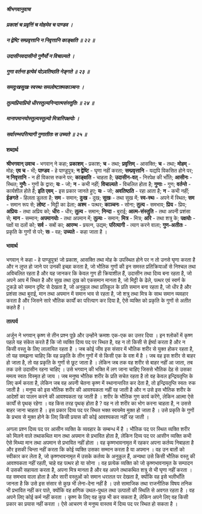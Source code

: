 ##### श्रीभगवानुवाच
##### प्रकाशं च प्रवृत्तिं च मोहमेव च पाण्डव ।
##### न द्वेष्टि सम्प्रवृत्तानि न निवृत्तानि काङ्क्षति ॥ २२ ॥
##### उदासीनवदासीनो गुणैर्यो न विचाल्यते ।
##### गुणा वर्तन्त इत्येवं योऽवतिष्ठति नेङ्गते ॥ २३ ॥
##### समदुःखसुखः स्वस्थः समलोष्टाश्मकाञ्चनः ।
##### तुल्यप्रियाप्रियो धीरस्तुल्यनिन्दात्मसंस्तुतिः ॥ २४ ॥
##### मानापमानयोस्तुल्यस्तुल्यो मित्रारिपक्षयोः ।
##### सर्वारम्भपरित्यागी गुणातीतः स उच्यते ॥ २५ ॥

#### शब्दार्थ

**श्रीभगवान् उवाच** - भगवान् ने कहा; **प्रकाशम्** - प्रकाश; **च** - तथा; **प्रवृत्तिम्** - आसक्ति; **च** - तथा; **मोहम्** - मोह; **एव च** - भी; **पाण्डव** - हे पाण्डुपुत्र; **न द्वेष्टि** - घृणा नहीं करता; **सम्प्रवृत्तानि** - यद्यपि विकसित होने पर; **न निवृत्तानि** - न ही विकास रुकने पर; **काङ्क्षति** - चाहता है; **उदासीन-वत्** - निरपेक्ष की भाँति; **आसीनः** - स्थित; **गुणैः** - गुणों के द्वारा; **यः** - जो; **न** - कभी नहीं; **विचाल्यते** - विचलित होता है; **गुणाः** - गुण; **वर्तन्ते** - कार्यशील होते हैं; **इति एवम्** - इस प्रकार जानते हुए; **यः** - जो; **अवतिष्ठति** - रहा आता है; **न** - कभी नहीं; **ईङगते** - हिलता डुलता है; **सम** - समान; **दुःख** - दुख; **सुखः** - तथा सुख में; **स्व-स्थः** - अपने में स्थित; **सम** - समान रूप से; **लोष्ट** - मिट्टी का ढेला; **अश्म** - पत्थर; **काञ्चनः** - सोना; **तुल्य** - समभाव; **प्रिय** - प्रिय; **अप्रियः** - तथा अप्रिय को; **धीरः** - धीर; **तुल्य** - समान; **निन्दा** - बुराई; **आत्म-संस्तुति** - तथा अपनी प्रशंसा से; **मान** - सम्मान; **अपमानयोः** - तथा अपमान में; **तुल्यः** - समान; **मित्र** - मित्र; **अरि** - तथा शत्रु के; **पक्षयोः** - पक्षों या दलों को; **सर्व** - सबों का; **आरम्भ** - प्रयत्न, उद्यम; **परित्यागी** - त्याग करने वाला; **गुण-अतीतः** - प्रकृति के गुणों से परे; **सः** - वह; **उच्यते** - कहा जाता है ।

#### भावार्थ

भगवान् ने कहा - हे पाण्डुपुत्र! जो प्रकाश, आसक्ति तथा मोह के उपस्थित होने पर न तो उनसे घृणा करता है और न लुप्त हो जाने पर उनकी इच्छा करता है, जो भौतिक गुणों की इन समस्त प्रतिक्रियाओं से निश्चल तथा अविचलित रहता है और यह जानकर कि केवल गुण ही क्रियाशील हैं, उदासीन तथा दिव्य बना रहता है, जो अपने आप में स्थित है और सुख तथा दुख को एकसमान मानता है, जो मिट्टी के ढेले, पत्थर एवं स्वर्ण के टुकड़े को समान दृष्टि से देखता है, जो अनुकूल तथा प्रतिकूल के प्रति समान बना रहता है, जो धीर है और प्रशंसा तथा बुराई, मान तथा अपमान में समान भाव से रहता है, जो शत्रु तथा मित्र के साथ समान व्यवहार करता है और जिसने सारे भौतिक कार्यों का परित्याग कर दिया है, ऐसे व्यक्ति को प्रकृति के गुणों से अतीत कहते हैं ।

#### तात्पर्य

अर्जुन ने भगवान् कृष्ण से तीन प्रश्न पूछे और उन्होंने क्रमशः एक-एक का उत्तर दिया । इन श्लोकों में कृष्ण पहले यह संकेत करते हैं कि जो व्यक्ति दिव्य पद पर स्थित है, वह न तो किसी से ईर्ष्या करता है और न किसी वस्तु के लिए लालायित रहता है । जब कोई जीव इस संसार में भौतिक शरीर से युक्त होकर रहता है, तो यह समझना चाहिए कि वह प्रकृति के तीन गुणों में से किसी एक के वश में है । जब वह इस शरीर से बाहर हो जाता है, तो वह प्रकृति के गुणों से छूट जाता है । लेकिन जब तक वह शरीर से बाहर नहीं आ जाता, तब तक उसे उदासीन रहना चाहिए । उसे भगवान् की भक्ति में लग जाना चाहिए जिससे भौतिक देह से उसका ममत्व स्वतः विस्मृत हो जाय । जब मनुष्य भौतिक शरीर के प्रति सचेत रहता है तो वह केवल इन्द्रियतृप्ति के लिए कर्म करता है, लेकिन जब वह अपनी चेतना कृष्ण में स्थानान्तरित कर देता है, तो इन्द्रियतृप्ति स्वतः रुक जाती है । मनुष्य को इस भौतिक शरीर की आवश्यकता नहीं रह जाती है और न उसे इस भौतिक शरीर के आदेशों का पालन करने की आवश्यकता रह जाती है । शरीर के भौतिक गुण कार्य करेंगे, लेकिन आत्मा ऐसे कार्यों से पृथक् रहेगा । वह किस तरह पृथक् होता है ? वह न तो शरीर का भोग करना चाहता है, न उससे बाहर जाना चाहता है । इस प्रकार दिव्य पद पर स्थित भक्त स्वयमेव मुक्त हो जाता है । उसे प्रकृति के गुणों के प्रभाव से मुक्त होने के लिए किसी प्रयास की कोई आवश्यकता नहीं रह जाती ।

अगला प्रश्न दिव्य पद पर आसीन व्यक्ति के व्यवहार के सम्बन्ध में है । भौतिक पद पर स्थित व्यक्ति शरीर को मिलने वाले तथाकथित मान तथा अपमान से प्रभावित होता है, लेकिन दिव्य पद पर आसीन व्यक्ति कभी ऐसे मिथ्या मान तथा अपमान से प्रभावित नहीं होता । वह कृष्णभावनामृत में रहकर अपना कर्तव्य निबाहता है और इसकी चिन्ता नहीं करता कि कोई व्यक्ति उसका सम्मान करता है या अपमान । वह उन बातों को स्वीकार कर लेता है, जो कृष्णभावनामृत में उसके कर्तव्य के अनुकूल हैं, अन्यथा उसे किसी भौतिक वस्तु की आवश्यकता नहीं रहती, चाहे वह पत्थर हो या सोना । वह प्रत्येक व्यक्ति को जो कृष्णभावनामृत के सम्पादन में उसकी सहायता करता है, अपना मित्र मानता है और वह अपने तथाकथित शत्रु से भी घृणा नहीं करता । वह समभाव वाला होता है और सारी वस्तुओं को समान धरातल पर देखता है, क्योंकि वह इसे भलीभाँति जानता है कि उसे इस संसार से कुछ भी लेना-देना नहीं है । उसे सामाजिक तथा राजनीतिक विषय तनिक भी प्रभावित नहीं कर पाते, क्योंकि वह क्षणिक उथल-पुथल तथा उत्पातों की स्थिति से अवगत रहता है । वह अपने लिए कोई कर्म नहीं करता । कृष्ण के लिए वह कुछ भी कर सकता है, लेकिन अपने लिए वह किसी प्रकार का प्रयास नहीं करता । ऐसे आचरण से मनुष्य वास्तव में दिव्य पद पर स्थित हो सकता है ।